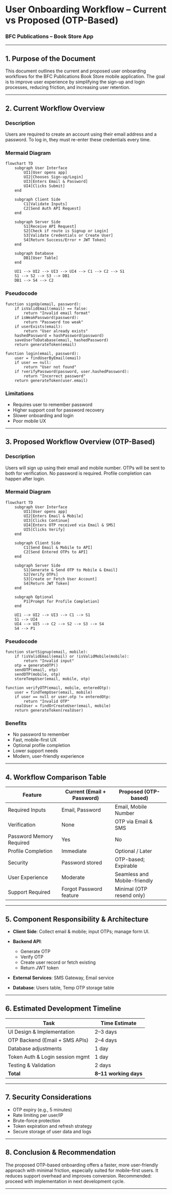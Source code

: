 # User Onboarding Workflow – Current vs Proposed (OTP-Based)

### BFC Publications – Book Store App

---

## 1. Purpose of the Document

This document outlines the current and proposed user onboarding workflows for the BFC Publications Book Store mobile application. The goal is to improve user experience by simplifying the sign-up and login processes, reducing friction, and increasing user retention.

---

## 2. Current Workflow Overview

### Description

Users are required to create an account using their email address and a password. To log in, they must re-enter these credentials every time.

### Mermaid Diagram

```mermaid
flowchart TD
    subgraph User Interface
        UI1[User opens app]
        UI2[Chooses Sign-up/Login]
        UI3[Enters Email & Password]
        UI4[Clicks Submit]
    end

    subgraph Client Side
        C1[Validate Inputs]
        C2[Send Auth API Request]
    end

    subgraph Server Side
        S1[Receive API Request]
        S2[Check if route is Signup or Login]
        S3[Validate Credentials or Create User]
        S4[Return Success/Error + JWT Token]
    end

    subgraph Database
        DB1[User Table]
    end

    UI1 --> UI2 --> UI3 --> UI4 --> C1 --> C2 --> S1
    S1 --> S2 --> S3 --> DB1
    DB1 --> S4 --> C2
```

### Pseudocode

```pseudo
function signUp(email, password):
    if isValidEmail(email) == false:
        return "Invalid email format"
    if isWeakPassword(password):
        return "Password too weak"
    if userExists(email):
        return "User already exists"
    hashedPassword = hashPassword(password)
    saveUserToDatabase(email, hashedPassword)
    return generateToken(email)

function login(email, password):
    user = findUserByEmail(email)
    if user == null:
        return "User not found"
    if !verifyPassword(password, user.hashedPassword):
        return "Incorrect password"
    return generateToken(user.email)
```

### Limitations

* Requires user to remember password
* Higher support cost for password recovery
* Slower onboarding and login
* Poor mobile UX

---

## 3. Proposed Workflow Overview (OTP-Based)

### Description

Users will sign up using their email and mobile number. OTPs will be sent to both for verification. No password is required. Profile completion can happen after login.

### Mermaid Diagram

```mermaid
flowchart TD
    subgraph User Interface
        UI1[User opens app]
        UI2[Enters Email & Mobile]
        UI3[Clicks Continue]
        UI4[Enters OTP received via Email & SMS]
        UI5[Clicks Verify]
    end

    subgraph Client Side
        C1[Send Email & Mobile to API]
        C2[Send Entered OTPs to API]
    end

    subgraph Server Side
        S1[Generate & Send OTP to Mobile & Email]
        S2[Verify OTPs]
        S3[Create or Fetch User Account]
        S4[Return JWT Token]
    end

    subgraph Optional
        P1[Prompt for Profile Completion]
    end

    UI1 --> UI2 --> UI3 --> C1 --> S1
    S1 --> UI4
    UI4 --> UI5 --> C2 --> S2 --> S3 --> S4
    S4 --> P1

```

### Pseudocode

```pseudo
function startSignup(email, mobile):
    if !isValidEmail(email) or !isValidMobile(mobile):
        return "Invalid input"
    otp = generateOTP()
    sendOTP(email, otp)
    sendOTP(mobile, otp)
    storeTempUser(email, mobile, otp)

function verifyOTP(email, mobile, enteredOtp):
    user = findTempUser(email, mobile)
    if user == null or user.otp != enteredOtp:
        return "Invalid OTP"
    realUser = findOrCreateUser(email, mobile)
    return generateToken(realUser)
```

### Benefits

* No password to remember
* Fast, mobile-first UX
* Optional profile completion
* Lower support needs
* Modern, user-friendly experience
---

## 4. Workflow Comparison Table

| Feature                  | Current (Email + Password) | Proposed (OTP-based)         |
| ------------------------ | -------------------------- | ---------------------------- |
| Required Inputs          | Email, Password            | Email, Mobile Number         |
| Verification             | None                       | OTP via Email & SMS          |
| Password Memory Required | Yes                        | No                           |
| Profile Completion       | Immediate                  | Optional / Later             |
| Security                 | Password stored            | OTP-based; Expirable         |
| User Experience          | Moderate                   | Seamless and Mobile-friendly |
| Support Required         | Forgot Password feature    | Minimal (OTP resend only)    |

---

## 5. Component Responsibility & Architecture

* **Client Side**: Collect email & mobile; input OTPs; manage form UI.
* **Backend API**:

  * Generate OTP
  * Verify OTP
  * Create user record or fetch existing
  * Return JWT token
* **External Services**: SMS Gateway, Email service
* **Database**: Users table, Temp OTP storage table

---

## 6. Estimated Development Timeline

| Task                            | Time Estimate         |
| ------------------------------- | --------------------- |
| UI Design & Implementation      | 2–3 days              |
| OTP Backend (Email + SMS APIs)  | 2–4 days              |
| Database adjustments            | 1 day                 |
| Token Auth & Login session mgmt | 1 day                 |
| Testing & Validation            | 2 days                |
| **Total**                       | **8–11 working days** |

---

## 7. Security Considerations

* OTP expiry (e.g., 5 minutes)
* Rate limiting per user/IP
* Brute-force protection
* Token expiration and refresh strategy
* Secure storage of user data and logs

---

## 8. Conclusion & Recommendation

The proposed OTP-based onboarding offers a faster, more user-friendly approach with minimal friction, especially suited for mobile-first users. It reduces support overhead and improves conversion. Recommended: proceed with implementation in next development cycle.

---

